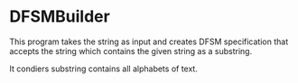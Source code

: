 # DFSMBuilder
This program takes the string as input and creates DFSM specification that accepts the string which contains the 
given string as a substring. 

It condiers substring contains all alphabets of text.
